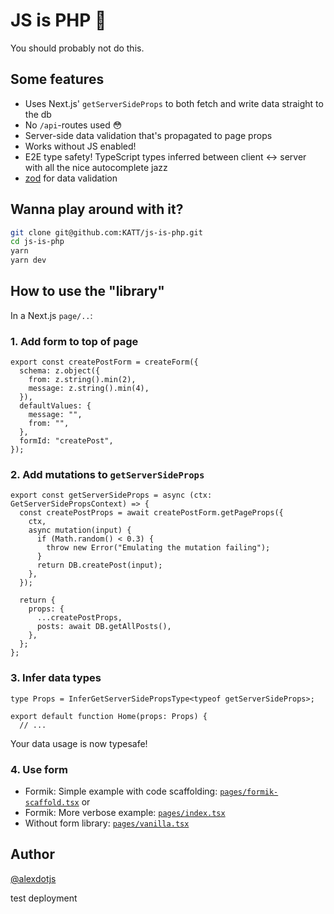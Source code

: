 # JS is PHP 🥴 

You should probably not do this.

## Some features

- Uses Next.js' `getServerSideProps` to both fetch and write data straight to the db
- No `/api`-routes used 😳
- Server-side data validation that's propagated to page props
- Works without JS enabled!
- E2E type safety! TypeScript types inferred between client <-> server with all the nice autocomplete jazz
- [zod](https://github.com/colinhacks/zod) for data validation

## Wanna play around with it?

```bash
git clone git@github.com:KATT/js-is-php.git
cd js-is-php
yarn
yarn dev
```

## How to use the "library"

In a Next.js `page/..`:

### 1. Add form to top of page

```tsx
export const createPostForm = createForm({
  schema: z.object({
    from: z.string().min(2),
    message: z.string().min(4),
  }),
  defaultValues: {
    message: "",
    from: "",
  },
  formId: "createPost",
});
```

### 2. Add mutations to `getServerSideProps`


```tsx
export const getServerSideProps = async (ctx: GetServerSidePropsContext) => {
  const createPostProps = await createPostForm.getPageProps({
    ctx,
    async mutation(input) {
      if (Math.random() < 0.3) {
        throw new Error("Emulating the mutation failing");
      }
      return DB.createPost(input);
    },
  });

  return {
    props: {
      ...createPostProps,
      posts: await DB.getAllPosts(),
    },
  };
};
```

### 3. Infer data types

```tsx
type Props = InferGetServerSidePropsType<typeof getServerSideProps>;

export default function Home(props: Props) {
  // ...
```

Your data usage is now typesafe!

### 4. Use form


- Formik: Simple example with code scaffolding: [`pages/formik-scaffold.tsx`](./pages/formik-scaffold.tsx) or 
- Formik: More verbose example: [`pages/index.tsx`](./pages/index.tsx)
- Without form library: [`pages/vanilla.tsx`](./pages/vanilla.tsx)


## Author

[@alexdotjs](https://twitter.com/alexdotjs)


test deployment